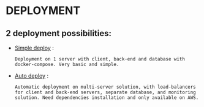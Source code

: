 # DEPLOYMENT

## 2 deployment possibilities:
-   [Simple deploy](/.cloud/simple_deploy) :
    
        Deployment on 1 server with client, back-end and database with docker-compose. Very basic and simple.

-   [Auto deploy](/.cloud/auto_deploy) :

        Automatic deployment on multi-server solution, with load-balancers for client and back-end servers, separate database, and monitoring solution. Need dependencies installation and only available on AWS.
